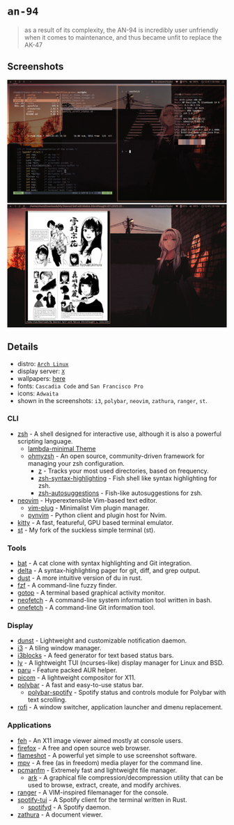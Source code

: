 # `an-94`
> as a result of its complexity, the AN-94 is incredibly user unfriendly when it comes to maintenance, and thus became unfit to replace the AK-47

## Screenshots

![screenshot1](screenshot1.png)
![screenshot2](screenshot2.png)

## Details
+ distro: [`Arch Linux`](https://www.archlinux.org/)
+ display server: [`X`](https://www.x.org/wiki/)
+ wallpapers: [here](https://github.com/notchum/wallpapers/blob/main/anime/anime_irl_an_94.jpg)
+ fonts: `Cascadia Code` and `San Francisco Pro`
+ icons: `Adwaita`
+ shown in the screenshots: `i3`, `polybar`, `neovim`, `zathura`, `ranger`, `st`.

### CLI
- [zsh](https://github.com/zsh-users/zsh) - A shell designed for interactive use, although it is also a powerful scripting language.
    - [lambda-minimal Theme](https://github.com/sohnryang/lambda-minimal-theme)
    - [ohmyzsh](https://github.com/ohmyzsh/ohmyzsh) - An open source, community-driven framework for managing your zsh configuration.
        - [z](https://github.com/rupa/z) - Tracks your most used directories, based on frequency.
        - [zsh-syntax-highlighting](https://github.com/zsh-users/zsh-syntax-highlighting) - Fish shell like syntax highlighting for zsh.
        - [zsh-autosuggestions](https://github.com/zsh-users/zsh-autosuggestions) - Fish-like autosuggestions for zsh.
- [neovim](https://github.com/neovim/neovim) - Hyperextensible Vim-based text editor.
    - [vim-plug](https://github.com/junegunn/vim-plug) - Minimalist Vim plugin manager.
    - [pynvim](https://github.com/neovim/pynvim) - Python client and plugin host for Nvim.
- [kitty](https://sw.kovidgoyal.net/kitty/) - A fast, featureful, GPU based terminal emulator.
- [st](https://github.com/notchum/st) - My fork of the suckless simple terminal (st).

### Tools
- [bat](https://github.com/sharkdp/bat) - A cat clone with syntax highlighting and Git integration.
- [delta](https://github.com/dandavison/delta) - A syntax-highlighting pager for git, diff, and grep output.
- [dust](https://github.com/bootandy/dust) - A more intuitive version of du in rust.
- [fzf](https://github.com/junegunn/fzf) - A command-line fuzzy finder.
- [gotop](https://github.com/xxxserxxx/gotop) - A terminal based graphical activity monitor.
- [neofetch](https://github.com/dylanaraps/neofetch) - A command-line system information tool written in bash.
- [onefetch](https://github.com/o2sh/onefetch) - A command-line Git information tool.

### Display
- [dunst](https://github.com/dunst-project/dunst) - Lightweight and customizable notification daemon.
- [i3](https://github.com/i3/i3) - A tiling window manager.
- [i3blocks](https://github.com/vivien/i3blocks) - A feed generator for text based status bars.
- [ly](https://github.com/fairyglade/ly) - A lightweight TUI (ncurses-like) display manager for Linux and BSD.
- [paru](https://github.com/Morganamilo/paru) - Feature packed AUR helper.
- [picom](https://github.com/yshui/picom) - A lightweight compositor for X11.
- [polybar](https://github.com/polybar/polybar) - A fast and easy-to-use status bar.
    - [polybar-spotify](https://github.com/PrayagS/polybar-spotify) - Spotify status and controls module for Polybar with text scrolling.
- [rofi](https://github.com/davatorium/rofi) - A window switcher, application launcher and dmenu replacement.

### Applications
- [feh](https://feh.finalrewind.org/) - An X11 image viewer aimed mostly at console users.
- [firefox](https://mozilla.org/firefox) - A free and open source web browser.
- [flameshot](https://github.com/flameshot-org/flameshot) - A powerful yet simple to use screenshot software.
- [mpv](https://github.com/mpv-player/mpv) - A free (as in freedom) media player for the command line.
- [pcmanfm](https://archlinux.org/packages/community/x86_64/pcmanfm/) - Extremely fast and lightweight file manager.
    - [ark](https://apps.kde.org/ark/) - A graphical file compression/decompression utility that can be used to browse, extract, create, and modify archives.
- [ranger](https://github.com/ranger/ranger) - A VIM-inspired filemanager for the console.
- [spotify-tui](https://github.com/Rigellute/spotify-tui) - A Spotify client for the terminal written in Rust.
    - [spotifyd](https://github.com/Spotifyd/spotifyd) - A Spotify daemon. 
- [zathura](https://github.com/pwmt/zathura) - A document viewer.
